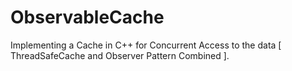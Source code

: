 # ObservableCache
Implementing a Cache in C++ for Concurrent Access to the data [ ThreadSafeCache and Observer Pattern Combined ].
